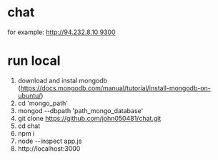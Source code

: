 # chat
for example: http://94.232.8.10:9300

# run local
1. download and instal mongodb (https://docs.mongodb.com/manual/tutorial/install-mongodb-on-ubuntu/)
2. cd 'mongo_path'
3. mongod --dbpath 'path_mongo_database'
4. git clone https://github.com/john050481/chat.git
5. cd chat
6. npm i
7. node --inspect app.js
8. http://localhost:3000
